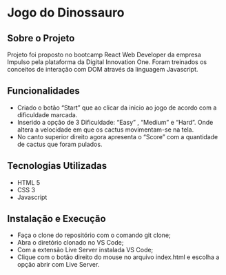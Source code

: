 # Jogo do Dinossauro

## Sobre o Projeto
Projeto foi proposto no bootcamp React Web Developer da empresa Impulso pela plataforma da Digital Innovation One.
	Foram treinados os conceitos de interação com DOM através da linguagem Javascript.
  
## Funcionalidades
- Criado o botão “Start” que ao clicar da inicio ao jogo de acordo com a dificuldade marcada.
- Inserido a opção de 3 Dificuldade: “Easy” , “Medium” e “Hard”. Onde altera a velocidade em que os cactus movimentam-se na tela. 
- No canto superior direito agora apresenta o “Score” com a quantidade de cactus que foram pulados.

## Tecnologias Utilizadas
- HTML 5
- CSS 3
- Javascript

## Instalação e Execução
- Faça o clone do repositório com o comando git clone;
- Abra o diretório clonado no VS Code;
- Com a extensão Live Server instalada VS Code;
- Clique com o botão direito do mouse no arquivo index.html e escolha a opção abrir com Live Server.
